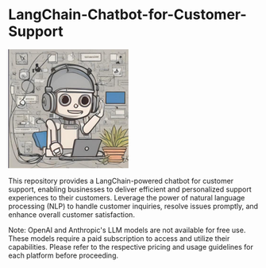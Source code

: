 # LangChain-Chatbot-for-Customer-Support

![image](https://github.com/faezeh-gholamrezaie/LangChain-Chatbot-for-Customer-Support/blob/main/Picture1.png)

This repository provides a LangChain-powered chatbot for customer support, enabling businesses to deliver efficient and personalized support experiences to their customers. Leverage the power of natural language processing (NLP) to handle customer inquiries, resolve issues promptly, and enhance overall customer satisfaction.

Note: OpenAI and Anthropic's LLM models are not available for free use. These models require a paid subscription to access and utilize their capabilities. Please refer to the respective pricing and usage guidelines for each platform before proceeding.

